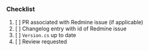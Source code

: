 ### Checklist
1. [ ] PR associated with Redmine issue (if applicable)
2. [ ] Changelog entry with id of Redmine issue
3. [ ] `Version.cs` up to date
4. [ ] Review requested
